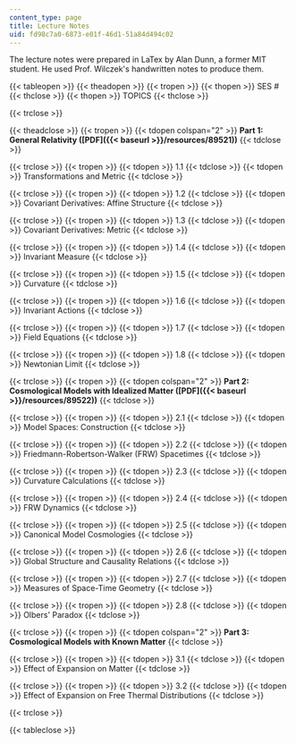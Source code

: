 ```yaml
---
content_type: page
title: Lecture Notes
uid: fd98c7a0-6873-e01f-46d1-51a84d494c02
---
```


The lecture notes were prepared in LaTex by Alan Dunn, a former MIT student. He used Prof. Wilczek's handwritten notes to produce them.

{{< tableopen >}}
{{< theadopen >}}
{{< tropen >}}
{{< thopen >}}
SES #
{{< thclose >}}
{{< thopen >}}
TOPICS
{{< thclose >}}

{{< trclose >}}

{{< theadclose >}}
{{< tropen >}}
{{< tdopen colspan="2" >}}
**Part 1: General Relativity ([PDF]({{< baseurl >}}/resources/89521))**
{{< tdclose >}}

{{< trclose >}}
{{< tropen >}}
{{< tdopen >}}
1.1
{{< tdclose >}}
{{< tdopen >}}
Transformations and Metric
{{< tdclose >}}

{{< trclose >}}
{{< tropen >}}
{{< tdopen >}}
1.2
{{< tdclose >}}
{{< tdopen >}}
Covariant Derivatives: Affine Structure
{{< tdclose >}}

{{< trclose >}}
{{< tropen >}}
{{< tdopen >}}
1.3
{{< tdclose >}}
{{< tdopen >}}
Covariant Derivatives: Metric
{{< tdclose >}}

{{< trclose >}}
{{< tropen >}}
{{< tdopen >}}
1.4
{{< tdclose >}}
{{< tdopen >}}
Invariant Measure
{{< tdclose >}}

{{< trclose >}}
{{< tropen >}}
{{< tdopen >}}
1.5
{{< tdclose >}}
{{< tdopen >}}
Curvature
{{< tdclose >}}

{{< trclose >}}
{{< tropen >}}
{{< tdopen >}}
1.6
{{< tdclose >}}
{{< tdopen >}}
Invariant Actions
{{< tdclose >}}

{{< trclose >}}
{{< tropen >}}
{{< tdopen >}}
1.7
{{< tdclose >}}
{{< tdopen >}}
Field Equations
{{< tdclose >}}

{{< trclose >}}
{{< tropen >}}
{{< tdopen >}}
1.8
{{< tdclose >}}
{{< tdopen >}}
Newtonian Limit
{{< tdclose >}}

{{< trclose >}}
{{< tropen >}}
{{< tdopen colspan="2" >}}
**Part 2: Cosmological Models with Idealized Matter ([PDF]({{< baseurl >}}/resources/89522))**
{{< tdclose >}}

{{< trclose >}}
{{< tropen >}}
{{< tdopen >}}
2.1
{{< tdclose >}}
{{< tdopen >}}
Model Spaces: Construction
{{< tdclose >}}

{{< trclose >}}
{{< tropen >}}
{{< tdopen >}}
2.2
{{< tdclose >}}
{{< tdopen >}}
Friedmann-Robertson-Walker (FRW) Spacetimes
{{< tdclose >}}

{{< trclose >}}
{{< tropen >}}
{{< tdopen >}}
2.3
{{< tdclose >}}
{{< tdopen >}}
Curvature Calculations
{{< tdclose >}}

{{< trclose >}}
{{< tropen >}}
{{< tdopen >}}
2.4
{{< tdclose >}}
{{< tdopen >}}
FRW Dynamics
{{< tdclose >}}

{{< trclose >}}
{{< tropen >}}
{{< tdopen >}}
2.5
{{< tdclose >}}
{{< tdopen >}}
Canonical Model Cosmologies
{{< tdclose >}}

{{< trclose >}}
{{< tropen >}}
{{< tdopen >}}
2.6
{{< tdclose >}}
{{< tdopen >}}
Global Structure and Causality Relations
{{< tdclose >}}

{{< trclose >}}
{{< tropen >}}
{{< tdopen >}}
2.7
{{< tdclose >}}
{{< tdopen >}}
Measures of Space-Time Geometry
{{< tdclose >}}

{{< trclose >}}
{{< tropen >}}
{{< tdopen >}}
2.8
{{< tdclose >}}
{{< tdopen >}}
Olbers' Paradox
{{< tdclose >}}

{{< trclose >}}
{{< tropen >}}
{{< tdopen colspan="2" >}}
**Part 3: Cosmological Models with Known Matter**
{{< tdclose >}}

{{< trclose >}}
{{< tropen >}}
{{< tdopen >}}
3.1
{{< tdclose >}}
{{< tdopen >}}
Effect of Expansion on Matter
{{< tdclose >}}

{{< trclose >}}
{{< tropen >}}
{{< tdopen >}}
3.2
{{< tdclose >}}
{{< tdopen >}}
Effect of Expansion on Free Thermal Distributions
{{< tdclose >}}

{{< trclose >}}

{{< tableclose >}}